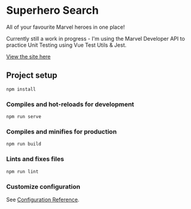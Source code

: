 # Superhero Search
All of your favourite Marvel heroes in one place!

Currently still a work in progress - I'm using the Marvel Developer API to practice Unit Testing using Vue Test Utils & Jest.

[View the site here](https://festive-mirzakhani-b3c3a8.netlify.app)

## Project setup
```
npm install
```

### Compiles and hot-reloads for development
```
npm run serve
```

### Compiles and minifies for production
```
npm run build
```

### Lints and fixes files
```
npm run lint
```

### Customize configuration
See [Configuration Reference](https://cli.vuejs.org/config/).
